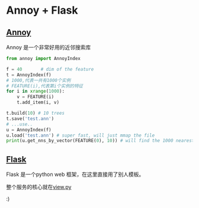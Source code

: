 Annoy + Flask
=================
[Annoy](https://github.com/spotify/annoy)
-------
Annoy 是一个非常好用的近邻搜索库
```Python
from annoy import AnnoyIndex

f = 40       # dim of the feature
t = AnnoyIndex(f)
# 1000,代表一共有1000个实例
# FEATURE(i),代表第i个实例的特征
for i in xrange(1000):
    v = FEATURE(i)
    t.add_item(i, v)

t.build(10) # 10 trees
t.save('test.ann')
# ...use..
u = AnnoyIndex(f)
u.load('test.ann') # super fast, will just mmap the file
print(u.get_nns_by_vector(FEATURE(0), 10)) # will find the 1000 nearest neighbors
```

[Flask](http://flask.pocoo.org/)
-----------
Flask 是一个python web 框架，在这里直接用了别人模板。

整个服务的核心就在[view.py](https://github.com/icodingc/image-retrieval-demo/blob/master/visualsearch/appcode/view.py)

:)
